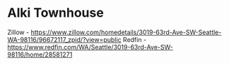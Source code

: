 # Alki Townhouse

Zillow - https://www.zillow.com/homedetails/3019-63rd-Ave-SW-Seattle-WA-98116/96672117_zpid/?view=public
Redfin - https://www.redfin.com/WA/Seattle/3019-63rd-Ave-SW-98116/home/28581271
